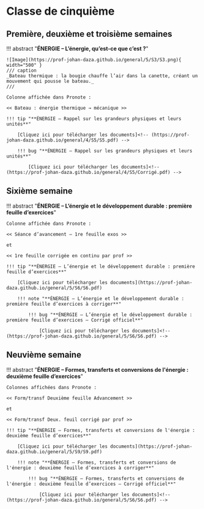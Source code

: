 # Classe de cinquième

## Première, deuxième et troisième semaines

!!! abstract "**ÉNERGIE – L’énergie, qu’est-ce que c’est ?**"

    ![Image](https://prof-johan-daza.github.io/general/5/S3/S3.png){ width="500" }
    /// caption 
    _Bateau thermique : la bougie chauffe l’air dans la canette, créant un mouvement qui pousse le bateau._
    ///

    Colonne affichée dans Pronote : 
    
    << Bateau : énergie thermique → mécanique >>

    !!! tip "**ÉNERGIE – Rappel sur les grandeurs physiques et leurs unités**"

        [Cliquez ici pour télécharger les documents]<!-- (https://prof-johan-daza.github.io/general/4/S5/S5.pdf) -->
            
        !!! bug "**ÉNERGIE – Rappel sur les grandeurs physiques et leurs unités**"
                            
            [Cliquez ici pour télécharger les documents]<!-- (https://prof-johan-daza.github.io/general/4/S5/Corrigé.pdf) -->

## Sixième semaine

!!! abstract "**ÉNERGIE – L’énergie et le développement durable : première feuille d’exercices**"

    Colonne affichée dans Pronote : 
    
    << Séance d’avancement – 1re feuille exos >>
    
    et
    
    << 1re feuille corrigée en continu par prof >>

    !!! tip "**ÉNERGIE – L’énergie et le développement durable : première feuille d’exercices**"

        [Cliquez ici pour télécharger les documents](https://prof-johan-daza.github.io/general/5/S6/S6.pdf)

        !!! note "**ÉNERGIE – L’énergie et le développement durable : première feuille d’exercices à corriger**"
          
            !!! bug "**ÉNERGIE – L’énergie et le développement durable : première feuille d’exercices – Corrigé officiel**"

                [Cliquez ici pour télécharger les documents]<!-- (https://prof-johan-daza.github.io/general/5/S6/S6.pdf) -->

## Neuvième semaine

!!! abstract "**ÉNERGIE – Formes, transferts et conversions de l'énergie : deuxième feuille d’exercices**"

    Colonnes affichées dans Pronote : 
    
    << Form/transf Deuxième feuille Advancement >> 
    
    et 
    
    << Form/transf Deux. feuil corrigé par prof >>

    !!! tip "**ÉNERGIE – Formes, transferts et conversions de l'énergie : deuxième feuille d’exercices**"

        [Cliquez ici pour télécharger les documents](https://prof-johan-daza.github.io/general/5/S9/S9.pdf)

        !!! note "**ÉNERGIE – Formes, transferts et conversions de l'énergie : deuxième feuille d’exercices à corriger**"
          
            !!! bug "**ÉNERGIE – Formes, transferts et conversions de l'énergie : deuxième feuille d’exercices – Corrigé officiel**"

                [Cliquez ici pour télécharger les documents]<!-- (https://prof-johan-daza.github.io/general/5/S6/S6.pdf) -->  
                